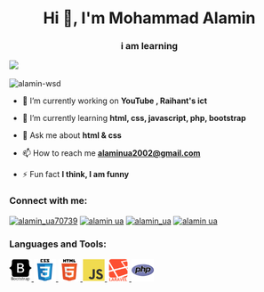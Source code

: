 <h1 align="center">Hi 👋, I'm Mohammad Alamin</h1>
<h3 align="center"> i am learning</h3>
<img align="rihgt"alt-"coding"width="400"src="https://media.istockphoto.com/id/1075599562/photo/programmer-working-with-program-code.jpg?s=1024x1024&w=is&k=20&c=R9Be5UlsTmSki_Bqxqedt-65U_mNMsVQzOpECKvawDs=">
<p align="left"> <img src="https://komarev.com/ghpvc/?username=alamin-wsd&label=Profile%20views&color=0e75b6&style=flat" alt="alamin-wsd" /> </p>

- 🔭 I’m currently working on **YouTube , Raihant's ict**

- 🌱 I’m currently learning **html, css, javascript, php, bootstrap**

- 💬 Ask me about **html & css**

- 📫 How to reach me **alaminua2002@gmail.com**

- ⚡ Fun fact **I think, I am funny**

<h3 align="left">Connect with me:</h3>
<p align="left">
<a href="https://twitter.com/alamin_ua70739" target="blank"><img align="center" src="https://raw.githubusercontent.com/rahuldkjain/github-profile-readme-generator/master/src/images/icons/Social/twitter.svg" alt="alamin_ua70739" height="30" width="40" /></a>
<a href="https://fb.com/alamin ua" target="blank"><img align="center" src="https://raw.githubusercontent.com/rahuldkjain/github-profile-readme-generator/master/src/images/icons/Social/facebook.svg" alt="alamin ua" height="30" width="40" /></a>
<a href="https://instagram.com/alamin_ua" target="blank"><img align="center" src="https://raw.githubusercontent.com/rahuldkjain/github-profile-readme-generator/master/src/images/icons/Social/instagram.svg" alt="alamin_ua" height="30" width="40" /></a>
<a href="https://www.youtube.com/c/alamin ua" target="blank"><img align="center" src="https://raw.githubusercontent.com/rahuldkjain/github-profile-readme-generator/master/src/images/icons/Social/youtube.svg" alt="alamin ua" height="30" width="40" /></a>
</p>

<h3 align="left">Languages and Tools:</h3>
<p align="left"> <a href="https://getbootstrap.com" target="_blank" rel="noreferrer"> <img src="https://raw.githubusercontent.com/devicons/devicon/master/icons/bootstrap/bootstrap-plain-wordmark.svg" alt="bootstrap" width="40" height="40"/> </a> <a href="https://www.w3schools.com/css/" target="_blank" rel="noreferrer"> <img src="https://raw.githubusercontent.com/devicons/devicon/master/icons/css3/css3-original-wordmark.svg" alt="css3" width="40" height="40"/> </a> <a href="https://www.w3.org/html/" target="_blank" rel="noreferrer"> <img src="https://raw.githubusercontent.com/devicons/devicon/master/icons/html5/html5-original-wordmark.svg" alt="html5" width="40" height="40"/> </a> <a href="https://developer.mozilla.org/en-US/docs/Web/JavaScript" target="_blank" rel="noreferrer"> <img src="https://raw.githubusercontent.com/devicons/devicon/master/icons/javascript/javascript-original.svg" alt="javascript" width="40" height="40"/> </a> <a href="https://laravel.com/" target="_blank" rel="noreferrer"> <img src="https://raw.githubusercontent.com/devicons/devicon/master/icons/laravel/laravel-plain-wordmark.svg" alt="laravel" width="40" height="40"/> </a> <a href="https://www.php.net" target="_blank" rel="noreferrer"> <img src="https://raw.githubusercontent.com/devicons/devicon/master/icons/php/php-original.svg" alt="php" width="40" height="40"/> </a> </p>

